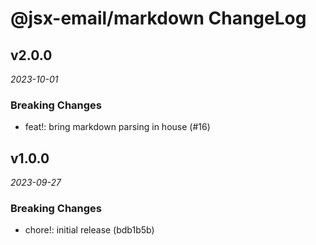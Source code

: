 # @jsx-email/markdown ChangeLog

## v2.0.0

_2023-10-01_

### Breaking Changes

- feat!: bring markdown parsing in house (#16)

## v1.0.0

_2023-09-27_

### Breaking Changes

- chore!: initial release (bdb1b5b)